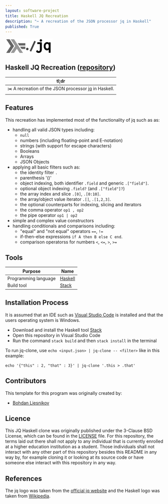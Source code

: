 ```yaml
---
layout: software-project
title: Haskell JQ Recreation
description: "✂️ A recreation of the JSON processor jq in Haskell"
published: True
---
```


<img src="/assets/software-projects/haskell-jq-recreation/haskell_jq_recreation_logo.png" alt="Haskell JQ Recreation" width="30%">

## Haskell JQ Recreation ([repository](https://github.com/johanneshagspiel/haskell-jq-recreation))

| tl;dr  |
| -------------------------------------------------- |
| ✂️ A recreation of the JSON processor [jq](https://stedolan.github.io/jq/) in Haskell. |

## Features

This recreation has implemented most of the functionality of jq such as as:

-  handling all valid JSON types including:
    - `null`
    - numbers (including floating-point and E-notation)
    - strings (with support for escape characters)
    - Booleans
    - Arrays
    - JSON Objects
- applying all basic filters such as:  
    - the identity filter `.`
    - parenthesis '()'
    - object indexing, both identifier `.field` and generic `.["field"]`. 
    - optional object indexing `.field?` (and `.["field"]?`)
    - the array index and slice `.[0]`, `.[0:10]`. 
    - the array/object value iterator `.[]`, `.[1,2,3]`. 
    - the optional counterparts for indexing, slicing and iterators
    - the comma operator `op1 , op2`
    - the pipe operator `op1 | op2` 
- simple and complex value constructors
- handling conditionals and comparisons including:
    - "equal" and "not equal" operators `==`, `!=`
    - if-then-else expressions `if A then B else C end`.
    - comparison operatorss for numbers `<`, `<=`, `>`, `>=`

## Tools

| Purpose                                                        | Name                                      |
|----------------------------------------------------------------|-------------------------------------------|
| Programming language                                           | [Haskell](https://www.haskell.org/)       |
| Build tool                                           | [Stack](https://docs.haskellstack.org/en/stable/README/)       |

## Installation Process

It is assumed that an IDE such as [Visual Studio Code](https://code.visualstudio.com/) is installed and that the users operating system is Windows.

- Download and install the Haskell tool [Stack](https://docs.haskellstack.org/en/stable/README/)
- Open this repository in Visual Studio Code
- Run the command `stack build` and then `stack install` in the terminal

To run jq-clone, use `echo <input.json> | jq-clone -- <filter>` like in this example:

    echo '{"this" : 2, "that" : 3}' | jq-clone '.this > .that'

## Contributors

This template for this program was originally created by:
- [Bohdan Liesnikov](https://github.com/liesnikov)

## Licence

This JQ Haskell clone was originally published under the 3-Clause BSD License, which can be found in the [LICENSE](LICENSE) file. For this repository, the terms laid out there shall not apply to any individual that is currently enrolled at a higher education institution as a student. Those individuals shall not interact with any other part of this repository besides this README in any way by, for example cloning it or looking at its source code or have someone else interact with this repository in any way.

## References

The jq logo was taken from the [official jq website](https://stedolan.github.io/jq/jq.png) and the Haskell logo was taken from [Wikipedia](https://de.wikipedia.org/wiki/Datei:Haskell-Logo.svg). 
